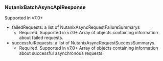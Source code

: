 ### NutanixBatchAsyncApiResponse
Supported in v7.0+

- failedRequests: a list of NutanixAsyncRequestFailureSummarys
  - Required. Supported in v7.0+
  Array of objects containing information about failed requests.
- successfulRequests: a list of NutanixAsyncRequestSuccessSummarys
  - Required. Supported in v7.0+
  Array of objects containing information about successful asynchronous requests.

